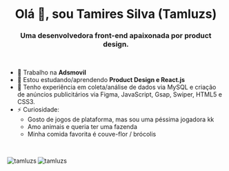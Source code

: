 <h1 align = "center"> Olá 👋, sou Tamires Silva (Tamluzs) </h1>
<h3 align = "center"> Uma desenvolvedora front-end apaixonada por product design. </h3>

<br/>

- 🔭 Trabalho na **Adsmovil**
- 🌱 Estou estudando/aprendendo **Product Design e React.js**
- 📄 Tenho experiência em coleta/análise de dados via MySQL e criação de anúncios publicitários via Figma, JavaScript, Gsap, Swiper, HTML5 e CSS3.
- ⚡ Curiosidade: 
    - Gosto de jogos de plataforma, mas sou uma péssima jogadora kk 
    - Amo animais e queria ter uma fazenda
    - Minha comida favorita é couve-flor / brócolis

<br/>

<p> <img align = "left" src = "https://github-readme-stats.vercel.app/api?username=tamluzs&show_icons=true&locale=en" alt = "tamluzs" /> </p>
<p> <img align = "center" src = "https://github-readme-stats.vercel.app/api/top-langs?username=tamluzs&show_icons=true&locale=en&layout=compact" alt = "tamluzs" /> </p>
